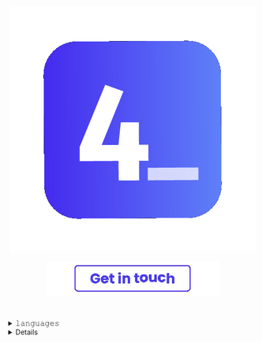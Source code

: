<div align="center">
  <img align="center" src="https://raw.githubusercontent.com/4lysson-a/4lysson-a/main/assets/logo_idle.gif">
</div>


<br />

<a href="mailto:contato@alysson.dev">
  <div style="height: 100px;" align="center" />
    <img style="width: 350px; padding-top: -100px;" src="./assets/get_in_touch_idle_solid.gif" />
  </div>
<a/>


</br>

<details>
  <summary>𝚕𝚊𝚗𝚐𝚞𝚊𝚐𝚎𝚜</summary>
    
  </br>
    
  <img src="https://github-readme-stats.vercel.app/api/top-langs/?username=4lysson-a&layout=compact&langs_count=20&include_all_commits=true&count_private=true&hide=html,css,tex,hack&hide_border=true&line_height=20" />

</details>

<details>
  <summary>𝚜𝚝𝚊𝚝𝚜</summary>
    
  </br>

  <a href="http://www.github.com/4lysson-a"><img src="https://github-readme-streak-stats.herokuapp.com/?user=4lysson-a&stroke=ffffff&background=1c1917&ring=0891b2&fire=0891b2&currStreakNum=ffffff&currStreakLabel=0891b2&sideNums=ffffff&sideLabels=ffffff&dates=ffffff&hide_border=true" /></a>

</details>
